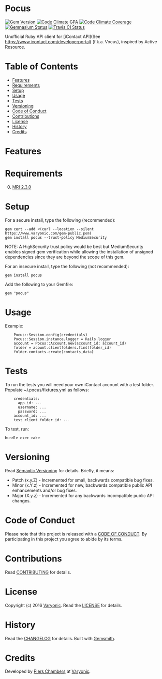 # Pocus

[![Gem Version](https://badge.fury.io/rb/pocus.svg)](http://badge.fury.io/rb/pocus)
[![Code Climate GPA](https://codeclimate.com/github/varyonic/pocus.svg)](https://codeclimate.com/github/varyonic/pocus)
[![Code Climate Coverage](https://codeclimate.com/github/varyonic/pocus/coverage.svg)](https://codeclimate.com/github/varyonic/pocus)
[![Gemnasium Status](https://gemnasium.com/varyonic/pocus.svg)](https://gemnasium.com/varyonic/pocus)
[![Travis CI Status](https://secure.travis-ci.org/varyonic/pocus.svg)](https://travis-ci.org/varyonic/pocus)

Unofficial Ruby API client for [iContact API](See https://www.icontact.com/developerportal) (f.k.a. Vocus), inspired by Active Resource.

<!-- Tocer[start]: Auto-generated, don't remove. -->

# Table of Contents

- [Features](#features)
- [Requirements](#requirements)
- [Setup](#setup)
- [Usage](#usage)
- [Tests](#tests)
- [Versioning](#versioning)
- [Code of Conduct](#code-of-conduct)
- [Contributions](#contributions)
- [License](#license)
- [History](#history)
- [Credits](#credits)

<!-- Tocer[finish]: Auto-generated, don't remove. -->

# Features

# Requirements

0. [MRI 2.3.0](https://www.ruby-lang.org)

# Setup

For a secure install, type the following (recommended):

    gem cert --add <(curl --location --silent https://www.varyonic.com/gem-public.pem)
    gem install pocus --trust-policy MediumSecurity

NOTE: A HighSecurity trust policy would be best but MediumSecurity enables signed gem verification while
allowing the installation of unsigned dependencies since they are beyond the scope of this gem.

For an insecure install, type the following (not recommended):

    gem install pocus

Add the following to your Gemfile:

    gem "pocus"

# Usage

Example:

```
	Pocus::Session.config(credentials)
	Pocus::Session.instance.logger = Rails.logger
	account = Pocus::Account.new(account_id: account_id)
	folder = acount.clientfolders.find(folder_id)
	folder.contacts.create(contacts_data)
```

# Tests

To run the tests you will need your own iContact account with a test folder.  Populate ~/.pocus/fixtures.yml as follows:

```
	credentials:
	  app_id: ...
	  username: ...
	  password: ...
	account_id: ...
	test_client_folder_id: ...
```
To test, run:

    bundle exec rake

# Versioning

Read [Semantic Versioning](http://semver.org) for details. Briefly, it means:

- Patch (x.y.Z) - Incremented for small, backwards compatible bug fixes.
- Minor (x.Y.z) - Incremented for new, backwards compatible public API enhancements and/or bug fixes.
- Major (X.y.z) - Incremented for any backwards incompatible public API changes.

# Code of Conduct

Please note that this project is released with a [CODE OF CONDUCT](CODE_OF_CONDUCT.md). By participating in this project
you agree to abide by its terms.

# Contributions

Read [CONTRIBUTING](CONTRIBUTING.md) for details.

# License

Copyright (c) 2016 [Varyonic](https://www.varyonic.com).
Read the [LICENSE](LICENSE.md) for details.

# History

Read the [CHANGELOG](CHANGELOG.md) for details.
Built with [Gemsmith](https://github.com/bkuhlmann/gemsmith).

# Credits

Developed by [Piers Chambers](http://varyonic.github.io/) at [Varyonic](https://www.varyonic.com).
